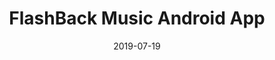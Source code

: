 ---
layout: post
title: FlashBack Music Android App
date: 2019-07-19
description: Android App that plays popular music that's being played around your location.
excerpt: Mainly worked on the UI aspect of the app
project: true
---